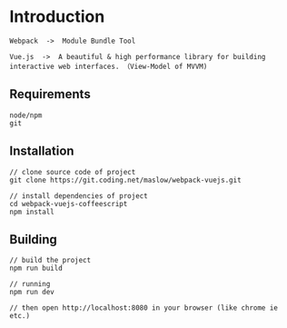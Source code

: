 Introduction
===========
    
    Webpack  ->  Module Bundle Tool

    Vue.js  ->  A beautiful & high performance library for building interactive web interfaces. （View-Model of MVVM)


Requirements
------------

    node/npm
    git

Installation
------------

```
// clone source code of project
git clone https://git.coding.net/maslow/webpack-vuejs.git

// install dependencies of project
cd webpack-vuejs-coffeescript
npm install
```

Building
--------

```
// build the project
npm run build

// running
npm run dev

// then open http://localhost:8080 in your browser (like chrome ie etc.)

```
